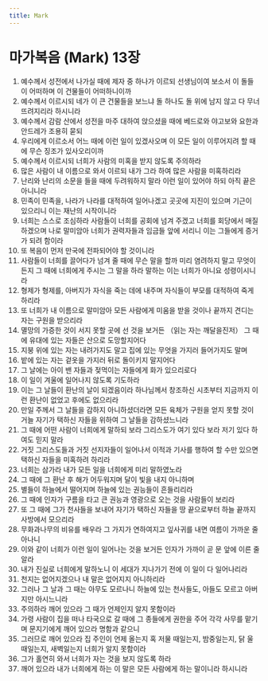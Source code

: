 ```yaml
---
title: Mark
---
```


# 마가복음 (Mark) 13장
1. 예수께서 성전에서 나가실 때에 제자 중 하나가 이르되 선생님이여 보소서 이 돌들이 어떠하며 이 건물들이 어떠하니이까
1. 예수께서 이르시되 네가 이 큰 건물들을 보느냐 돌 하나도 돌 위에 남지 않고 다 무너뜨려지리라 하시니라
1. 예수께서 감람 산에서 성전을 마주 대하여 앉으셨을 때에 베드로와 야고보와 요한과 안드레가 조용히 묻되
1. 우리에게 이르소서 어느 때에 이런 일이 있겠사오며 이 모든 일이 이루어지려 할 때에 무슨 징조가 있사오리이까
1. 예수께서 이르시되 너희가 사람의 미혹을 받지 않도록 주의하라
1. 많은 사람이 내 이름으로 와서 이르되 내가 그라 하여 많은 사람을 미혹하리라
1. 난리와 난리의 소문을 들을 때에 두려워하지 말라 이런 일이 있어야 하되 아직 끝은 아니니라
1. 민족이 민족을, 나라가 나라를 대적하여 일어나겠고 곳곳에 지진이 있으며 기근이 있으리니 이는 재난의 시작이니라
1. 너희는 스스로 조심하라 사람들이 너희를 공회에 넘겨 주겠고 너희를 회당에서 매질하겠으며 나로 말미암아 너희가 권력자들과 임금들 앞에 서리니 이는 그들에게 증거가 되려 함이라
1. 또 복음이 먼저 만국에 전파되어야 할 것이니라
1. 사람들이 너희를 끌어다가 넘겨 줄 때에 무슨 말을 할까 미리 염려하지 말고 무엇이든지 그 때에 너희에게 주시는 그 말을 하라 말하는 이는 너희가 아니요 성령이시니라
1. 형제가 형제를, 아버지가 자식을 죽는 데에 내주며 자식들이 부모를 대적하여 죽게 하리라
1. 또 너희가 내 이름으로 말미암아 모든 사람에게 미움을 받을 것이나 끝까지 견디는 자는 구원을 받으리라
1. 멸망의 가증한 것이 서지 못할 곳에 선 것을 보거든 （읽는 자는 깨달을진저） 그 때에 유대에 있는 자들은 산으로 도망할지어다
1. 지붕 위에 있는 자는 내려가지도 말고 집에 있는 무엇을 가지러 들어가지도 말며
1. 밭에 있는 자는 겉옷을 가지러 뒤로 돌이키지 말지어다
1. 그 날에는 아이 밴 자들과 젖먹이는 자들에게 화가 있으리로다
1. 이 일이 겨울에 일어나지 않도록 기도하라
1. 이는 그 날들이 환난의 날이 되겠음이라 하나님께서 창조하신 시초부터 지금까지 이런 환난이 없었고 후에도 없으리라
1. 만일 주께서 그 날들을 감하지 아니하셨더라면 모든 육체가 구원을 얻지 못할 것이거늘 자기가 택하신 자들을 위하여 그 날들을 감하셨느니라
1. 그 때에 어떤 사람이 너희에게 말하되 보라 그리스도가 여기 있다 보라 저기 있다 하여도 믿지 말라
1. 거짓 그리스도들과 거짓 선지자들이 일어나서 이적과 기사를 행하여 할 수만 있으면 택하신 자들을 미혹하려 하리라
1. 너희는 삼가라 내가 모든 일을 너희에게 미리 말하였노라
1. 그 때에 그 환난 후 해가 어두워지며 달이 빛을 내지 아니하며
1. 별들이 하늘에서 떨어지며 하늘에 있는 권능들이 흔들리리라
1. 그 때에 인자가 구름을 타고 큰 권능과 영광으로 오는 것을 사람들이 보리라
1. 또 그 때에 그가 천사들을 보내어 자기가 택하신 자들을 땅 끝으로부터 하늘 끝까지 사방에서 모으리라
1. 무화과나무의 비유를 배우라 그 가지가 연하여지고 잎사귀를 내면 여름이 가까운 줄 아나니
1. 이와 같이 너희가 이런 일이 일어나는 것을 보거든 인자가 가까이 곧 문 앞에 이른 줄 알라
1. 내가 진실로 너희에게 말하노니 이 세대가 지나가기 전에 이 일이 다 일어나리라
1. 천지는 없어지겠으나 내 말은 없어지지 아니하리라
1. 그러나 그 날과 그 때는 아무도 모르나니 하늘에 있는 천사들도, 아들도 모르고 아버지만 아시느니라
1. 주의하라 깨어 있으라 그 때가 언제인지 알지 못함이라
1. 가령 사람이 집을 떠나 타국으로 갈 때에 그 종들에게 권한을 주어 각각 사무를 맡기며 문지기에게 깨어 있으라 명함과 같으니
1. 그러므로 깨어 있으라 집 주인이 언제 올는지 혹 저물 때일는지, 밤중일는지, 닭 울 때일는지, 새벽일는지 너희가 알지 못함이라
1. 그가 홀연히 와서 너희가 자는 것을 보지 않도록 하라
1. 깨어 있으라 내가 너희에게 하는 이 말은 모든 사람에게 하는 말이니라 하시니라